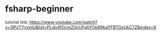 # fsharp-beginner

tutorial link: https://www.youtube.com/watch?v=3lPJTYvyniU&list=PLdo4fOcmZ0oUFghYOp89baYFBTGxUkC7Z&index=8
